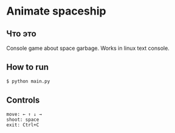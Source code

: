 # Animate spaceship

## Что это

Console game about space garbage. Works in linux text console.

## How to run

```bash
$ python main.py
```

## Controls
```
move: ← ↑ ↓ →
shoot: space
exit: Ctrl+C
```
